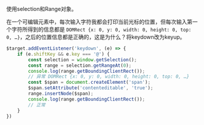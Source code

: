 使用selection和Range对象。

在一个可编辑元素中，每次输入字符我都会打印当前光标的位置，但每次输入第一个字符所得到的信息都是 `DOMRect {x: 0, y: 0, width: 0, height: 0, top: 0, …}`，之后的位置信息都是正确的，这是为什么？将keydown改为keyup。

```js
$target.addEventListener('keydown', (e) => {
    if (e.shiftKey && e.key === '@') {
        const selection = window.getSelection();
        const range = selection.getRangeAt(0);
        console.log(range.getBoundingClientRect());
        // 异常 DOMRect {x: 0, y: 0, width: 0, height: 0, top: 0, …}
        const $span = document.createElement('span');
        $span.setAttribute('contenteditable', 'true');
        range.insertNode($span);
        console.log(range.getBoundingClientRect());
        // 正常
    }
})

```